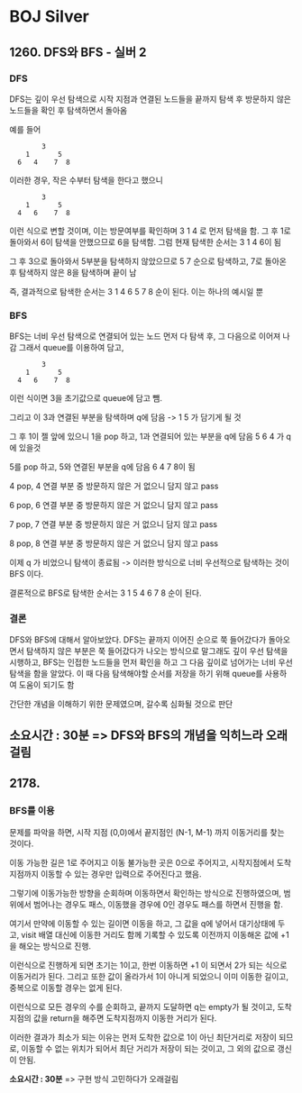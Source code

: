 # BOJ Silver

## 1260. DFS와 BFS - 실버 2

### DFS

DFS는 깊이 우선 탐색으로 시작 지점과 연결된 노드들을 끝까지 탐색 후 방문하지 않은 노드들을 확인 후 탐색하면서 돌아옴

예를 들어

            3
        1       5
      6   4    7  8

이러한 경우, 작은 수부터 탐색을 한다고 했으니

            3
        1       5
      4   6    7  8

이런 식으로 변할 것이며, 이는 방문여부를 확인하며 3 1 4 로 먼저 탐색을 함. 
그 후 1로 돌아와서 6이 탐색을 안했으므로 6을 탐색함.
그럼 현재 탐색한 순서는 3 1 4 6이 됨

그 후 3으로 돌아와서 5부분을 탐색하지 않았으므로 5 7 순으로 탐색하고, 7로 돌아온 후 탐색하지 않은 8을 탐색하며 끝이 남

즉, 결과적으로 탐색한 순서는 3 1 4 6 5 7 8 순이 된다. 이는 하나의 예시일 뿐

### BFS

BFS는 너비 우선 탐색으로 연결되어 있는 노드 먼저 다 탐색 후, 그 다음으로 이어져 나감
그래서 queue를 이용하여 담고, 

            3
        1       5
      4   6    7  8

이런 식이면 3을 초기값으로 queue에 담고 뺌. 

그리고 이 3과 연결된 부분을 탐색하며 q에 담음 -> 1 5 가 담기게 될 것

그 후 1이 젤 앞에 있으니 1을 pop 하고, 1과 연결되어 있는 부분을 q에 담음 5 6 4 가 q에 있을것

5를 pop 하고, 5와 연결된 부분을 q에 담음 6 4 7 8이 됨

4 pop, 4 연결 부분 중 방문하지 않은 거 없으니 담지 않고 pass

6 pop, 6 연결 부분 중 방문하지 않은 거 없으니 담지 않고 pass

7 pop, 7 연결 부분 중 방문하지 않은 거 없으니 담지 않고 pass

8 pop, 8 연결 부분 중 방문하지 않은 거 없으니 담지 않고 pass

이제 q 가 비었으니 탐색이 종료됨 -> 이러한 방식으로 너비 우선적으로 탐색하는 것이 BFS 이다.

결론적으로 BFS로 탐색한 순서는 3 1 5 4 6 7 8 순이 된다.

### 결론
DFS와 BFS에 대해서 알아보았다. DFS는 끝까지 이어진 순으로 쭉 들어갔다가 돌아오면서 탐색하지 않은 부분은 쭉 들어갔다가 나오는 방식으로
말그래도 깊이 우선 탐색을 시행하고,
BFS는 인접한 노드들을 먼저 확인을 하고 그 다음 깊이로 넘어가는 너비 우선탐색을 함을 알았다. 이 때 다음 탐색해야할 순서를 저장을 하기 위해 queue를 사용하여 도움이 되기도 함

간단한 개념을 이해하기 위한 문제였으며, 갈수록 심화될 것으로 판단

**소요시간 : 30분** => DFS와 BFS의 개념을 익히느라 오래걸림
---
## 2178. 

### BFS를 이용

문제를 파악을 하면, 시작 지점 (0,0)에서 끝지점인 (N-1, M-1) 까지 이동거리를 찾는 것이다.

이동 가능한 길은 1로 주어지고 이동 불가능한 곳은 0으로 주어지고, 시작지점에서 도착지점까지 이동할 수 있는 경우만 입력으로 주어진다고 했음.

그렇기에 이동가능한 방향을 순회하며 이동하면서 확인하는 방식으로 진행하였으며, 범위에서 범어나는 경우도 패스, 이동했을 경우에 0인 경우도 패스를 하면서 진행을 함.

여기서 만약에 이동할 수 있는 길이면 이동을 하고, 그 값을 q에 넣어서 대기상태에 두고, visit 배열 대신에 이동한 거리도 함께 기록할 수 있도록 이전까지 이동해온 값에 +1을 해오는 방식으로 진행.

이런식으로 진행하게 되면 초기는 1이고, 한번 이동하면 +1 이 되면서 2가 되는 식으로 이동거리가 된다. 그리고 또한 값이 올라가서 1이 아니게 되었으니 이미 이동한 길이고, 중복으로 이동할 경우는 없게 된다.

이런식으로 모든 경우의 수를 순회하고, 끝까지 도달하면 q는 empty가 될 것이고, 도착지점의 값을 return을 해주면 도착지점까지 이동한 거리가 된다.

이러한 결과가 최소가 되는 이유는 먼저 도착한 값으로 1이 아닌 최단거리로 저장이 되므로, 이동할 수 없는 위치가 되어서 최단 거리가 저장이 되는 것이고, 그 외의 값으로 갱신이 안됨.

**소요시간 : 30분** => 구현 방식 고민하다가 오래걸림